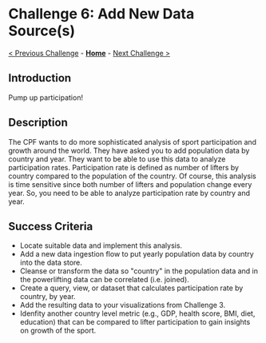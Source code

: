 # Challenge 6: Add New Data Source(s)

[< Previous Challenge](./05-data-masking.md) - **[Home](../README.md)** - [Next Challenge >](./07-ml.md)

## Introduction
Pump up participation! 

## Description
The CPF wants to do more sophisticated analysis of sport participation and growth around the world. They have asked you to add population data by country and year. They want to be able to use this data to analyze participation rates. Participation rate is defined as number of lifters by country compared to the population of the country. Of course, this analysis is time sensitive since both number of lifters and population change every year. So, you need to be able to analyze participation rate by country and year.


## Success Criteria
- Locate suitable data and implement this analysis.
- Add a new data ingestion flow to put yearly population data by country into the data store.
- Cleanse or transform the data so "country" in the population data and in the powerlifting data can be correlated (i.e. joined).
- Create a query, view, or dataset that calculates participation rate by country, by year.
- Add the resulting data to your visualizations from Challenge 3.
- Idenfity another country level metric (e.g., GDP, health score, BMI, diet, education) that can be compared to lifter participation to gain insights on growth of the sport.